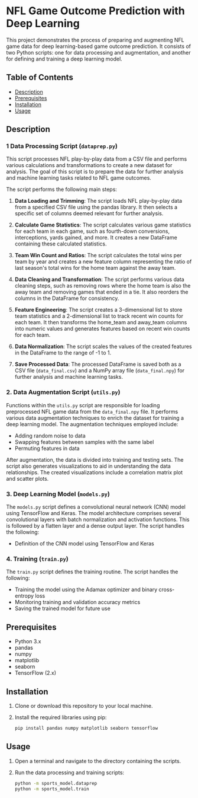 # NFL Game Outcome Prediction with Deep Learning

This project demonstrates the process of preparing and augmenting NFL game data for deep learning-based game outcome prediction. It consists of two Python scripts: one for data processing and augmentation, and another for defining and training a deep learning model.

## Table of Contents

- [Description](#description)
- [Prerequisites](#prerequisites)
- [Installation](#installation)
- [Usage](#usage)

## Description

### 1 Data Processing Script (`dataprep.py`)

This script processes NFL play-by-play data from a CSV file and performs various calculations and transformations to create a new dataset for analysis. The goal of this script is to prepare the data for further analysis and machine learning tasks related to NFL game outcomes.

The script performs the following main steps:

1. **Data Loading and Trimming**: The script loads NFL play-by-play data from a specified CSV file using the pandas library. It then selects a specific set of columns deemed relevant for further analysis.

2. **Calculate Game Statistics**: The script calculates various game statistics for each team in each game, such as fourth-down conversions, interceptions, yards gained, and more. It creates a new DataFrame containing these calculated statistics.

3. **Team Win Count and Ratios**: The script calculates the total wins per team by year and creates a new feature column representing the ratio of last season's total wins for the home team against the away team.

4. **Data Cleaning and Transformation**: The script performs various data cleaning steps, such as removing rows where the home team is also the away team and removing games that ended in a tie. It also reorders the columns in the DataFrame for consistency.

5. **Feature Engineering**: The script creates a 3-dimensional list to store team statistics and a 2-dimensional list to track recent win counts for each team. It then transforms the home_team and away_team columns into numeric values and generates features based on recent win counts for each team.

6. **Data Normalization**: The script scales the values of the created features in the DataFrame to the range of -1 to 1.

7. **Save Processed Data**: The processed DataFrame is saved both as a CSV file (`data_final.csv`) and a NumPy array file (`data_final.npy`) for further analysis and machine learning tasks.


### 2. Data Augmentation Script (`utils.py`)

Functions within the `utils.py` script are responsible for loading preprocessed NFL game data from the `data_final.npy` file. It performs various data augmentation techniques to enrich the dataset for training a deep learning model. The augmentation techniques employed include:

- Adding random noise to data
- Swapping features between samples with the same label
- Permuting features in data

After augmentation, the data is divided into training and testing sets. The script also generates visualizations to aid in understanding the data relationships. The created visualizations include a correlation matrix plot and scatter plots.

### 3. Deep Learning Model (`models.py`)

The `models.py` script defines a convolutional neural network (CNN) model using TensorFlow and Keras. The model architecture comprises several convolutional layers with batch normalization and activation functions. This is followed by a flatten layer and a dense output layer. The script handles the following:

- Definition of the CNN model using TensorFlow and Keras

### 4. Training (`train.py`)

The `train.py` script defines the training routine. The script handles the following:

- Training the model using the Adamax optimizer and binary cross-entropy loss
- Monitoring training and validation accuracy metrics
- Saving the trained model for future use

## Prerequisites

- Python 3.x
- pandas
- numpy
- matplotlib
- seaborn
- TensorFlow (2.x)

## Installation

1. Clone or download this repository to your local machine.
2. Install the required libraries using pip:

   ```bash
   pip install pandas numpy matplotlib seaborn tensorflow

## Usage

1. Open a terminal and navigate to the directory containing the scripts.
2. Run the data processing and training scripts:

    ```bash
    python -m sports_model.dataprep
    python -m sports_model.train



